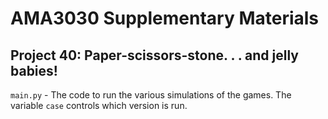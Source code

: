 # AMA3030 Supplementary Materials

## Project 40: Paper-scissors-stone. . . and jelly babies!

`main.py` - The code to run the various simulations of the games. The variable `case` controls which version is run.
